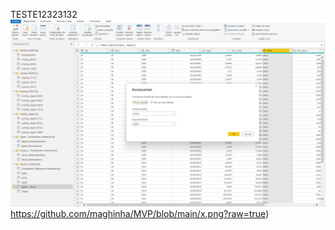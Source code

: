 
TESTE12323132 ![TESTE 123 ](https://github.com/maghinha/MVP/blob/main/x.png?raw=true)https://github.com/maghinha/MVP/blob/main/x.png?raw=true)
